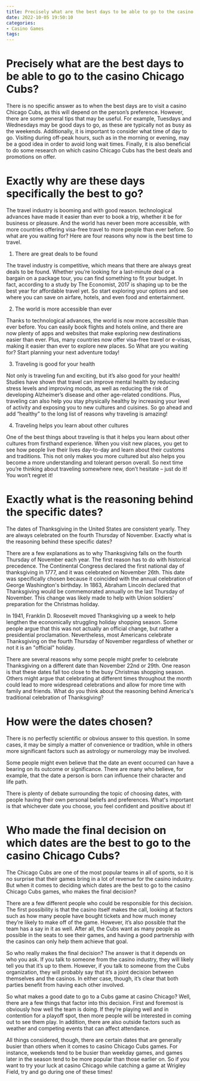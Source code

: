 ```yaml
---
title: Precisely what are the best days to be able to go to the casino Chicago Cubs
date: 2022-10-05 19:50:10
categories:
- Casino Games
tags:
---
```



#  Precisely what are the best days to be able to go to the casino Chicago Cubs?

There is no specific answer as to when the best days are to visit a casino Chicago Cubs, as this will depend on the person’s preference. However, there are some general tips that may be useful. For example, Tuesdays and Wednesdays may be good days to go, as these are typically not as busy as the weekends. Additionally, it is important to consider what time of day to go. Visiting during off-peak hours, such as in the morning or evening, may be a good idea in order to avoid long wait times. Finally, it is also beneficial to do some research on which casino Chicago Cubs has the best deals and promotions on offer.

#  Exactly why are these days specifically the best to go?

The travel industry is booming and with good reason. technological advances have made it easier than ever to book a trip, whether it be for business or pleasure. And the world has never been more accessible, with more countries offering visa-free travel to more people than ever before. So what are you waiting for? Here are four reasons why now is the best time to travel.

1. There are great deals to be found

The travel industry is competitive, which means that there are always great deals to be found. Whether you’re looking for a last-minute deal or a bargain on a package tour, you can find something to fit your budget. In fact, according to a study by The Economist, 2017 is shaping up to be the best year for affordable travel yet. So start exploring your options and see where you can save on airfare, hotels, and even food and entertainment.

2. The world is more accessible than ever

Thanks to technological advances, the world is now more accessible than ever before. You can easily book flights and hotels online, and there are now plenty of apps and websites that make exploring new destinations easier than ever. Plus, many countries now offer visa-free travel or e-visas, making it easier than ever to explore new places. So What are you waiting for? Start planning your next adventure today!

3. Traveling is good for your health

Not only is traveling fun and exciting, but it’s also good for your health! Studies have shown that travel can improve mental health by reducing stress levels and improving moods, as well as reducing the risk of developing Alzheimer’s disease and other age-related conditions. Plus, traveling can also help you stay physically healthy by increasing your level of activity and exposing you to new cultures and cuisines. So go ahead and add “healthy” to the long list of reasons why traveling is amazing!

4. Traveling helps you learn about other cultures

One of the best things about traveling is that it helps you learn about other cultures from firsthand experience. When you visit new places, you get to see how people live their lives day-to-day and learn about their customs and traditions. This not only makes you more cultured but also helps you become a more understanding and tolerant person overall. So next time you’re thinking about traveling somewhere new, don’t hesitate – just do it! You won’t regret it!

#  Exactly what is the reasoning behind the specific dates?

The dates of Thanksgiving in the United States are consistent yearly. They are always celebrated on the fourth Thursday of November. Exactly what is the reasoning behind these specific dates?

There are a few explanations as to why Thanksgiving falls on the fourth Thursday of November each year. The first reason has to do with historical precedence. The Continental Congress declared the first national day of thanksgiving in 1777, and it was celebrated on November 26th. This date was specifically chosen because it coincided with the annual celebration of George Washington's birthday. In 1863, Abraham Lincoln declared that Thanksgiving would be commemorated annually on the last Thursday of November. This change was likely made to help with Union soldiers' preparation for the Christmas holiday.

In 1941, Franklin D. Roosevelt moved Thanksgiving up a week to help lengthen the economically struggling holiday shopping season. Some people argue that this was not actually an official change, but rather a presidential proclamation. Nevertheless, most Americans celebrate Thanksgiving on the fourth Thursday of November regardless of whether or not it is an "official" holiday.

There are several reasons why some people might prefer to celebrate Thanksgiving on a different date than November 22nd or 29th. One reason is that these dates fall too close to the busy Christmas shopping season. Others might argue that celebrating at different times throughout the month could lead to more widespread celebrations and allow for more time with family and friends. What do you think about the reasoning behind America's traditional celebration of Thanksgiving?

#  How were the dates chosen?

There is no perfectly scientific or obvious answer to this question. In some cases, it may be simply a matter of convenience or tradition, while in others more significant factors such as astrology or numerology may be involved.

Some people might even believe that the date an event occurred can have a bearing on its outcome or significance. There are many who believe, for example, that the date a person is born can influence their character and life path.

There is plenty of debate surrounding the topic of choosing dates, with people having their own personal beliefs and preferences. What's important is that whichever date you choose, you feel confident and positive about it!

#  Who made the final decision on which dates are the best to go to the casino Chicago Cubs?

The Chicago Cubs are one of the most popular teams in all of sports, so it is no surprise that their games bring in a lot of revenue for the casino industry. But when it comes to deciding which dates are the best to go to the casino Chicago Cubs games, who makes the final decision?

There are a few different people who could be responsible for this decision. The first possibility is that the casino itself makes the call, looking at factors such as how many people have bought tickets and how much money they’re likely to make off of the game. However, it’s also possible that the team has a say in it as well. After all, the Cubs want as many people as possible in the seats to see their games, and having a good partnership with the casinos can only help them achieve that goal.

So who really makes the final decision? The answer is that it depends on who you ask. If you talk to someone from the casino industry, they will likely tell you that it’s up to them. However, if you talk to someone from the Cubs organization, they will probably say that it’s a joint decision between themselves and the casinos. In either case, though, it’s clear that both parties benefit from having each other involved.

So what makes a good date to go to a Cubs game at casino Chicago? Well, there are a few things that factor into this decision. First and foremost is obviously how well the team is doing. If they’re playing well and in contention for a playoff spot, then more people will be interested in coming out to see them play. In addition, there are also outside factors such as weather and competing events that can affect attendance.

All things considered, though, there are certain dates that are generally busier than others when it comes to casino Chicago Cubs games. For instance, weekends tend to be busier than weekday games, and games later in the season tend to be more popular than those earlier on. So if you want to try your luck at casino Chicago while catching a game at Wrigley Field, try and go during one of these times!